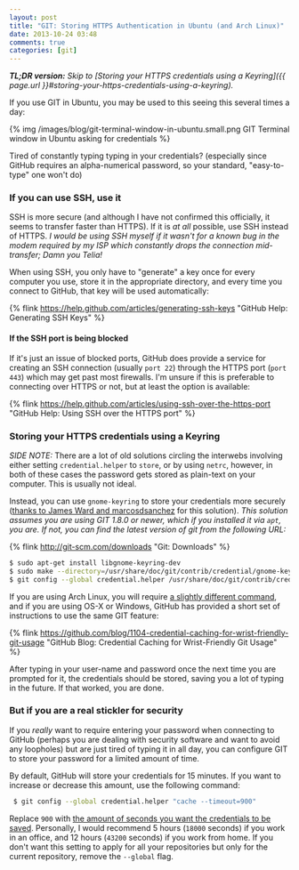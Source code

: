 ```yaml
---
layout: post
title: "GIT: Storing HTTPS Authentication in Ubuntu (and Arch Linux)"
date: 2013-10-24 03:48
comments: true
categories: [git]
---
```


_**TL;DR version:** Skip to [Storing your HTTPS credentials using a Keyring]({{ page.url }}#storing-your-https-credentials-using-a-keyring)._

If you use GIT in Ubuntu, you may be used to this seeing this several times a day:

{% img /images/blog/git-terminal-window-in-ubuntu.small.png GIT Terminal window in Ubuntu asking for credentials %}

Tired of constantly typing typing in your credentials? (especially since GitHub requires an alpha-numerical password, so your standard, "easy-to-type" one won't do)<!-- more -->

### If you can use SSH, use it

SSH is more secure (and although I have not confirmed this officially, it seems to transfer faster than HTTPS). If it is _at all_ possible, use SSH instead of HTTPS. _I would be using SSH myself if it wasn't for a known bug in the modem required by my ISP which constantly drops the connection mid-transfer; Damn you Telia!_

When using SSH, you only have to "generate" a key once for every computer you use, store it in the appropriate directory, and every time you connect to GitHub, that key will be used automatically:

{% flink https://help.github.com/articles/generating-ssh-keys "GitHub Help: Generating SSH Keys" %}

#### If the SSH port is being blocked

If it's just an issue of blocked ports, GitHub does provide a service for creating an SSH connection (usually `port 22`) through the HTTPS port (`port 443`) which may get past most firewalls. I'm unsure if this is preferable to connecting over HTTPS or not, but at least the option is available:

{% flink https://help.github.com/articles/using-ssh-over-the-https-port "GitHub Help: Using SSH over the HTTPS port" %}


### <a name="storing-your-https-credentials-using-a-keyring"></a>Storing your HTTPS credentials using a Keyring

_SIDE NOTE:_ There are a lot of old solutions circling the interwebs involving either setting `credential.helper` to `store`, or by using `netrc`, however, in both of these cases the password gets stored as plain-text on your computer. This is usually not ideal.

Instead, you can use `gnome-keyring` to store your credentials more securely ([thanks to James Ward and marcosdsanchez](http://stackoverflow.com/a/14528360/617937) for this solution). _This solution assumes you are using GIT 1.8.0 or newer, which if you installed it via `apt`, you are. If not, you can find the latest version of git from the following URL:_

{% flink http://git-scm.com/downloads "Git: Downloads" %}

```bash
$ sudo apt-get install libgnome-keyring-dev
$ sudo make --directory=/usr/share/doc/git/contrib/credential/gnome-keyring
$ git config --global credential.helper /usr/share/doc/git/contrib/credential/gnome-keyring/git-credential-gnome-keyring
```

If you are using Arch Linux, you will require [a slightly different command](http://stackoverflow.com/a/13390889/617937), and if you are using OS-X or Windows, GitHub has provided a short set of instructions to use the same GIT feature:

{% flink https://github.com/blog/1104-credential-caching-for-wrist-friendly-git-usage "GitHub Blog: Credential Caching for Wrist-Friendly Git Usage" %}

After typing in your user-name and password once the next time you are prompted for it, the credentials should be stored, saving you a lot of typing in the future. If that worked, you are done.

### But if you are a real stickler for security

If you _really_ want to require entering your password when connecting to GitHub (perhaps you are dealing with security software and want to avoid any loopholes) but are just tired of typing it in all day, you can configure GIT to store your password for a limited amount of time.

By default, GitHub will store your credentials for 15 minutes. If you want to increase or decrease this amount, use the following command:

```bash
 $ git config --global credential.helper "cache --timeout=900"
```

Replace `900` with [the amount of seconds you want the credentials to be saved](https://www.google.com/#q=15+minutes+to+seconds). Personally, I would recommend 5 hours (`18000` seconds) if you work in an office, and 12 hours (`43200` seconds) if you work from home. If you don't want this setting to apply for all your repositories but only for the current repository, remove the `--global` flag.



